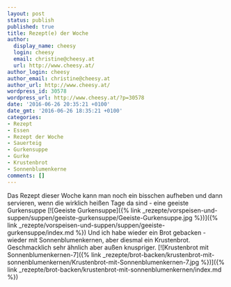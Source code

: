 ```yaml
---
layout: post
status: publish
published: true
title: Rezept(e) der Woche
author:
  display_name: cheesy
  login: cheesy
  email: christine@cheesy.at
  url: http://www.cheesy.at/
author_login: cheesy
author_email: christine@cheesy.at
author_url: http://www.cheesy.at/
wordpress_id: 30578
wordpress_url: http://www.cheesy.at/?p=30578
date: '2016-06-26 20:35:21 +0100'
date_gmt: '2016-06-26 18:35:21 +0100'
categories:
- Rezept
- Essen
- Rezept der Woche
- Sauerteig
- Gurkensuppe
- Gurke
- Krustenbrot
- Sonnenblumenkerne
comments: []
---
```

Das Rezept dieser Woche kann man noch ein bisschen aufheben und dann servieren, wenn die wirklich heißen Tage da sind - eine geeiste Gurkensuppe
[![Geeiste Gurkensuppe]({% link _rezepte/vorspeisen-und-suppen/suppen/geeiste-gurkensuppe/Geeiste-Gurkensuppe.jpg %})]({% link _rezepte/vorspeisen-und-suppen/suppen/geeiste-gurkensuppe/index.md %})
Und ich habe wieder ein Brot gebacken - wieder mit Sonnenblumenkernen, aber diesmal ein Krustenbrot. Geschmacklich sehr ähnlich aber außen knuspriger.
[![Krustenbrot mit Sonnenblumenkernen-7]({% link _rezepte/brot-backen/krustenbrot-mit-sonnenblumenkernen/Krustenbrot-mit-Sonnenblumenkernen-7.jpg %})]({% link _rezepte/brot-backen/krustenbrot-mit-sonnenblumenkernen/index.md %})

